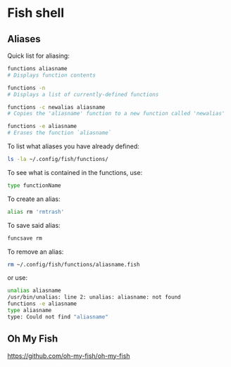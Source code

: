 # Fish shell

## Aliases

Quick list for aliasing:

```sh
functions aliasname
# Displays function contents

functions -n
# Displays a list of currently-defined functions

functions -c newalias aliasname
# Copies the 'aliasname' function to a new function called 'newalias'

functions -e aliasname
# Erases the function `aliasname`
```

To list what aliases you have already defined:

```sh
ls -la ~/.config/fish/functions/
```

To see what is contained in the functions, use:

```sh
type functionName
```

To create an alias:

```sh
alias rm 'rmtrash'
```

To save said alias:

```sh
funcsave rm
```

To remove an alias:

```sh
rm ~/.config/fish/functions/aliasname.fish
```

or use:

```sh
unalias aliasname
/usr/bin/unalias: line 2: unalias: aliasname: not found
functions -e aliasname
type aliasname
type: Could not find "aliasname"
```

## Oh My Fish

https://github.com/oh-my-fish/oh-my-fish
